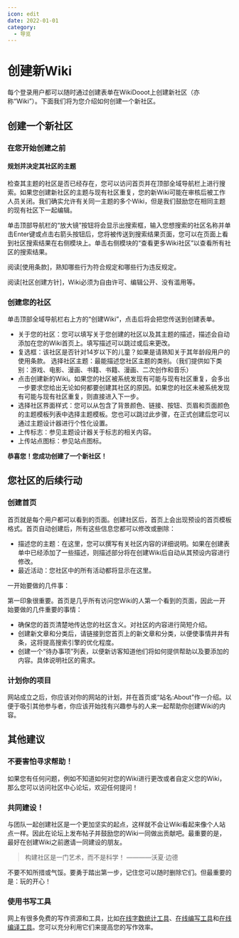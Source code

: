 ```yaml
---
icon: edit
date: 2022-01-01
category:
  - 导览
---
```


# 创建新Wiki
每个登录用户都可以随时通过创建表单在WikiDooot上创建新社区（亦称“Wiki”）。下面我们将为您介绍如何创建一个新社区。

## 创建一个新社区

### 在您开始创建之前

#### 规划并决定其社区的主题

检查其主题的社区是否已经存在，您可以访问首页并在顶部全域导航栏上进行搜索。如果您创建新社区的主题与现有社区重复，您的新Wiki可能在审核后被工作人员关闭。我们确实允许有关同一主题的多个Wiki，但是我们鼓励您在相同主题的现有社区下一起编辑。

单击顶部导航栏的“放大镜”按钮将会显示出搜索框，输入您想搜索的社区名称并单击Enter键或点击右箭头按钮后，您将被传送到搜索结果页面，您可以在页面上看到社区搜索结果在右侧模块上。单击右侧模块的“查看更多Wiki社区”以查看所有社区的搜索结果。

阅读[使用条款]，熟知哪些行为符合规定和哪些行为违反规定。

阅读[社区创建方针]，Wiki必须为自由许可、编辑公开、没有滥用等。

### 创建您的社区

单击顶部全域导航栏右上方的“创建Wiki”，点击后将会把您传送到创建表单。

- 关于您的社区：您可以填写关于您创建的社区以及其主题的描述，描述会自动添加在您的Wiki首页上。填写描述可以跳过或后来更改。
- 复选框：该社区是否针对14岁以下的儿童？如果是请熟知关于其年龄段用户的使用条款。
选择社区主题：最能描述您社区主题的类别。（我们提供如下类别：游戏、电影、漫画、书籍、书籍、漫画、二次创作和音乐）
- 点击创建新的Wiki。如果您的社区被系统发现有可能与现有社区重复，会多出一步要求您给出无论如何都要创建其社区的原因。如果您的社区未被系统发现有可能与现有社区重复，则直接进入下一步。
- 选择社区界面样式：您可以从包含了背景颜色、链接、按钮、页眉和页面颜色的主题模板列表中选择主题模板。您也可以跳过此步骤，在正式创建后您可以通过主题设计器进行个性化设置。
- 上传标志：参见主题设计器关于标志的相关内容。
- 上传站点图标：参见站点图标。

**恭喜您！您成功创建了一个新社区！**

## 您社区的后续行动

### 创建首页

首页就是每个用户都可以看到的页面。创建社区后，首页上会出现预设的首页模板格式。首页自动创建后，所有这些信息您都可以修改或删除：

- 描述您的主题：在这里，您可以撰写有关社区内容的详细说明。如果在创建表单中已经添加了一些描述，则描述部分将在创建Wiki后自动从其预设内容进行修改。
- 最近活动：您社区中的所有活动都将显示在这里。

一开始要做的几件事：

第一印象很重要。首页是几乎所有访问您Wiki的人第一个看到的页面，因此一开始要做的几件重要的事情：

- 确保您的首页清楚地传达您的社区含义。对社区的内容进行简短介绍。
- 创建新文章和分类后，请链接到您首页上的新文章和分类，以便使事情井井有条，这将提高搜索引擎的优化程度。
- 创建一个“待办事项”列表，以便新访客知道他们将如何提供帮助以及要添加的内容。具体说明社区的需求。

### 计划你的项目

网站成立之后，你应该对你的网站的计划，并在首页或“站名:About”作一介绍。以便于吸引其他参与者，你应该开始找有兴趣参与的人来一起帮助你创建Wiki的内容。

## 其他建议

### 不要害怕寻求帮助！

如果您有任何问题，例如不知道如何对您的Wiki进行更改或者自定义您的Wiki，那么您可以访问社区中心论坛，欢迎任何提问！

### 共同建设！

与团队一起创建社区是一个更加坚实的起点，这样就不会让Wiki看起来像个人站点一样。因此在论坛上发布帖子并鼓励您的Wiki一同做出贡献吧。最重要的是，最好在创建Wiki之前邀请一同建设的朋友。

> 构建社区是一门艺术，而不是科学！ ————沃夏·边德

不要不知所措或气馁。要勇于踏出第一步，记住您可以随时删除它们。但最重要的是：玩的开心！

### 使用书写工具
网上有很多免费的写作资源和工具，比如[在线字数统计工具](https://textotal.pro/)、[在线编写工具](http://mahua.jser.me/)和[在线编译工具](https://tool.oschina.net/markdown/)。您可以充分利用它们来提高您的写作效率。

